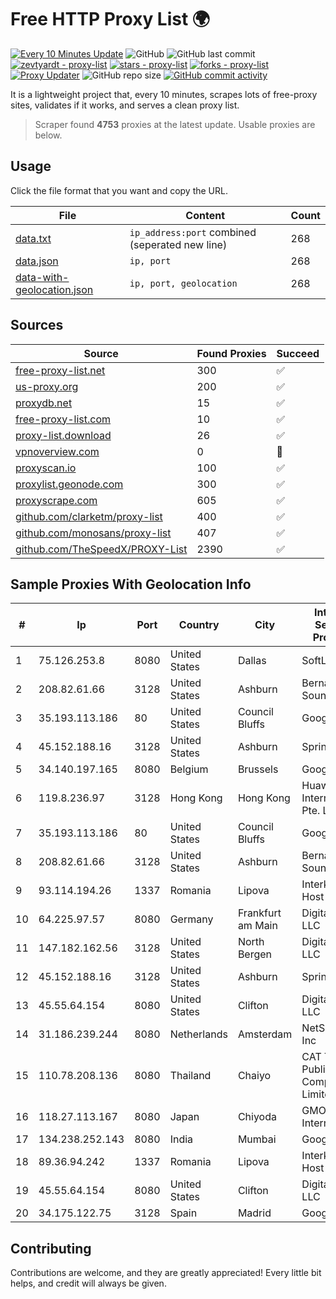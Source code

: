 
# Free HTTP Proxy List 🌍

[![Every 10 Minutes Update](https://github.com/mertguvencli/http-proxy-list/actions/workflows/main.yml/badge.svg?branch=main)](https://github.com/mertguvencli/http-proxy-list/actions/workflows/main.yml)
![GitHub](https://img.shields.io/github/license/mertguvencli/http-proxy-list)
![GitHub last commit](https://img.shields.io/github/last-commit/mertguvencli/http-proxy-list)
[![zevtyardt - proxy-list](https://img.shields.io/static/v1?label=zevtyardt&message=proxy-list&color=blue&logo=github)](https://github.com/zevtyardt/proxy-list "Go to GitHub repo")
[![stars - proxy-list](https://img.shields.io/github/stars/zevtyardt/proxy-list?style=social)](https://github.com/zevtyardt/proxy-list)
[![forks - proxy-list](https://img.shields.io/github/forks/zevtyardt/proxy-list?style=social)](https://github.com/zevtyardt/proxy-list)
[![Proxy Updater](https://github.com/zevtyardt/proxy-list/workflows/Proxy%20Updater/badge.svg)](https://github.com/zevtyardt/proxy-list/actions?query=workflow:"Proxy+Updater")
![GitHub repo size](https://img.shields.io/github/repo-size/zevtyardt/proxy-list)
[![GitHub commit activity](https://img.shields.io/github/commit-activity/m/zevtyardt/proxy-list?logo=commits)](https://github.com/zevtyardt/proxy-list/commits/main)

It is a lightweight project that, every 10 minutes, scrapes lots of free-proxy sites, validates if it works, and serves a clean proxy list.

> Scraper found **4753** proxies at the latest update. Usable proxies are below.

## Usage

Click the file format that you want and copy the URL.

|File|Content|Count|
|----|-------|-----|
|[data.txt](https://raw.githubusercontent.com/mertguvencli/http-proxy-list/main/proxy-list/data.txt)|`ip_address:port` combined (seperated new line)|268|
|[data.json](https://raw.githubusercontent.com/mertguvencli/http-proxy-list/main/proxy-list/data.json)|`ip, port`|268|
|[data-with-geolocation.json](https://raw.githubusercontent.com/mertguvencli/http-proxy-list/main/proxy-list/data-with-geolocation.json)|`ip, port, geolocation`|268|

## Sources

|Source|Found Proxies|Succeed|
|------|-------------|-------|
|[free-proxy-list.net](https://free-proxy-list.net)|300|✅|
|[us-proxy.org](https://www.us-proxy.org)|200|✅|
|[proxydb.net](http://proxydb.net)|15|✅|
|[free-proxy-list.com](https://free-proxy-list.com/?page=&port=&type%5B%5D=http&type%5B%5D=https&up_time=0&search=Search)|10|✅|
|[proxy-list.download](https://www.proxy-list.download/HTTP)|26|✅|
|[vpnoverview.com](https://vpnoverview.com/privacy/anonymous-browsing/free-proxy-servers)|0|🚫|
|[proxyscan.io](https://www.proxyscan.io)|100|✅|
|[proxylist.geonode.com](https://proxylist.geonode.com/api/proxy-list?limit=300&page=1&sort_by=lastChecked&sort_type=desc&protocols=http,https)|300|✅|
|[proxyscrape.com](https://api.proxyscrape.com/v2/?request=displayproxies&protocol=http&timeout=10000&country=all&ssl=all&anonymity=all)|605|✅|
|[github.com/clarketm/proxy-list](https://raw.githubusercontent.com/clarketm/proxy-list/master/proxy-list-raw.txt)|400|✅|
|[github.com/monosans/proxy-list](https://raw.githubusercontent.com/monosans/proxy-list/main/proxies/http.txt)|407|✅|
|[github.com/TheSpeedX/PROXY-List](https://raw.githubusercontent.com/TheSpeedX/PROXY-List/master/http.txt)|2390|✅|


## Sample Proxies With Geolocation Info

|#|Ip|Port|Country|City|Internet Service Provider|
|-|--|----|-------|----|-------------------------|
|1|75.126.253.8|8080|United States|Dallas|SoftLayer|
|2|208.82.61.66|3128|United States|Ashburn|Bernardi Sounds|
|3|35.193.113.186|80|United States|Council Bluffs|Google LLC|
|4|45.152.188.16|3128|United States|Ashburn|Sprint|
|5|34.140.197.165|8080|Belgium|Brussels|Google LLC|
|6|119.8.236.97|3128|Hong Kong|Hong Kong|Huawei International Pte. Ltd.|
|7|35.193.113.186|80|United States|Council Bluffs|Google LLC|
|8|208.82.61.66|3128|United States|Ashburn|Bernardi Sounds|
|9|93.114.194.26|1337|Romania|Lipova|Interkvm Host SRL|
|10|64.225.97.57|8080|Germany|Frankfurt am Main|DigitalOcean, LLC|
|11|147.182.162.56|3128|United States|North Bergen|DigitalOcean, LLC|
|12|45.152.188.16|3128|United States|Ashburn|Sprint|
|13|45.55.64.154|8080|United States|Clifton|DigitalOcean, LLC|
|14|31.186.239.244|8080|Netherlands|Amsterdam|NetSkope Inc|
|15|110.78.208.136|8080|Thailand|Chaiyo|CAT Telecom Public Company Limited|
|16|118.27.113.167|8080|Japan|Chiyoda|GMO Internet, Inc.|
|17|134.238.252.143|8080|India|Mumbai|Google LLC|
|18|89.36.94.242|1337|Romania|Lipova|Interkvm Host SRL|
|19|45.55.64.154|8080|United States|Clifton|DigitalOcean, LLC|
|20|34.175.122.75|3128|Spain|Madrid|Google LLC|



## Contributing

Contributions are welcome, and they are greatly appreciated! Every
little bit helps, and credit will always be given.

